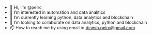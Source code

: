 - 👋 Hi, I’m @pelrc
- 👀 I’m interested in automation and data analitics
- 🌱 I’m currently learning python, data analytics and blockchain
- 💞️ I’m looking to collaborate on data analytics, python and blockchain
- 📫 How to reach me by using email id dinesh.pelrc@gmail.com

<!---
pelrc/pelrc is a ✨ special ✨ repository because its `README.md` (this file) appears on your GitHub profile.
You can click the Preview link to take a look at your changes.
--->
